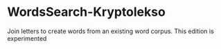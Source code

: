 # WordsSearch-Kryptolekso
Join letters to create words from an existing word corpus. This edition is experimented
